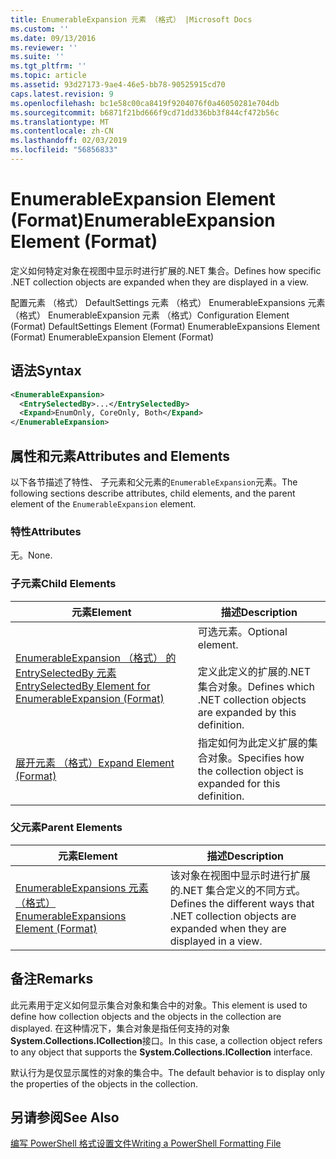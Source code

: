 ```yaml
---
title: EnumerableExpansion 元素 （格式） |Microsoft Docs
ms.custom: ''
ms.date: 09/13/2016
ms.reviewer: ''
ms.suite: ''
ms.tgt_pltfrm: ''
ms.topic: article
ms.assetid: 93d27173-9ae4-46e5-bb78-90525915cd70
caps.latest.revision: 9
ms.openlocfilehash: bc1e58c00ca8419f9204076f0a46050281e704db
ms.sourcegitcommit: b6871f21bd666f9cd71dd336bb3f844cf472b56c
ms.translationtype: MT
ms.contentlocale: zh-CN
ms.lasthandoff: 02/03/2019
ms.locfileid: "56856833"
---
```

# <a name="enumerableexpansion-element-format"></a><span data-ttu-id="d467e-102">EnumerableExpansion Element (Format)</span><span class="sxs-lookup"><span data-stu-id="d467e-102">EnumerableExpansion Element (Format)</span></span>

<span data-ttu-id="d467e-103">定义如何特定对象在视图中显示时进行扩展的.NET 集合。</span><span class="sxs-lookup"><span data-stu-id="d467e-103">Defines how specific .NET collection objects are expanded when they are displayed in a view.</span></span>

<span data-ttu-id="d467e-104">配置元素 （格式） DefaultSettings 元素 （格式） EnumerableExpansions 元素 （格式） EnumerableExpansion 元素 （格式）</span><span class="sxs-lookup"><span data-stu-id="d467e-104">Configuration Element (Format) DefaultSettings Element (Format) EnumerableExpansions Element (Format) EnumerableExpansion Element (Format)</span></span>

## <a name="syntax"></a><span data-ttu-id="d467e-105">语法</span><span class="sxs-lookup"><span data-stu-id="d467e-105">Syntax</span></span>

```xml
<EnumerableExpansion>
  <EntrySelectedBy>...</EntrySelectedBy>
  <Expand>EnumOnly, CoreOnly, Both</Expand>
</EnumerableExpansion>
```

## <a name="attributes-and-elements"></a><span data-ttu-id="d467e-106">属性和元素</span><span class="sxs-lookup"><span data-stu-id="d467e-106">Attributes and Elements</span></span>

<span data-ttu-id="d467e-107">以下各节描述了特性、 子元素和父元素的`EnumerableExpansion`元素。</span><span class="sxs-lookup"><span data-stu-id="d467e-107">The following sections describe attributes, child elements, and the parent element of the `EnumerableExpansion` element.</span></span>

### <a name="attributes"></a><span data-ttu-id="d467e-108">特性</span><span class="sxs-lookup"><span data-stu-id="d467e-108">Attributes</span></span>

<span data-ttu-id="d467e-109">无。</span><span class="sxs-lookup"><span data-stu-id="d467e-109">None.</span></span>

### <a name="child-elements"></a><span data-ttu-id="d467e-110">子元素</span><span class="sxs-lookup"><span data-stu-id="d467e-110">Child Elements</span></span>

|<span data-ttu-id="d467e-111">元素</span><span class="sxs-lookup"><span data-stu-id="d467e-111">Element</span></span>|<span data-ttu-id="d467e-112">描述</span><span class="sxs-lookup"><span data-stu-id="d467e-112">Description</span></span>|
|-------------|-----------------|
|[<span data-ttu-id="d467e-113">EnumerableExpansion （格式） 的 EntrySelectedBy 元素</span><span class="sxs-lookup"><span data-stu-id="d467e-113">EntrySelectedBy Element for EnumerableExpansion (Format)</span></span>](./entryselectedby-element-for-enumerableexpansion-format.md)|<span data-ttu-id="d467e-114">可选元素。</span><span class="sxs-lookup"><span data-stu-id="d467e-114">Optional element.</span></span><br /><br /> <span data-ttu-id="d467e-115">定义此定义的扩展的.NET 集合对象。</span><span class="sxs-lookup"><span data-stu-id="d467e-115">Defines which .NET collection objects are expanded by this definition.</span></span>|
|[<span data-ttu-id="d467e-116">展开元素 （格式）</span><span class="sxs-lookup"><span data-stu-id="d467e-116">Expand Element (Format)</span></span>](./expand-element-format.md)|<span data-ttu-id="d467e-117">指定如何为此定义扩展的集合对象。</span><span class="sxs-lookup"><span data-stu-id="d467e-117">Specifies how the collection object is expanded for this definition.</span></span>|

### <a name="parent-elements"></a><span data-ttu-id="d467e-118">父元素</span><span class="sxs-lookup"><span data-stu-id="d467e-118">Parent Elements</span></span>

|<span data-ttu-id="d467e-119">元素</span><span class="sxs-lookup"><span data-stu-id="d467e-119">Element</span></span>|<span data-ttu-id="d467e-120">描述</span><span class="sxs-lookup"><span data-stu-id="d467e-120">Description</span></span>|
|-------------|-----------------|
|[<span data-ttu-id="d467e-121">EnumerableExpansions 元素 （格式）</span><span class="sxs-lookup"><span data-stu-id="d467e-121">EnumerableExpansions Element (Format)</span></span>](./enumerableexpansions-element-format.md)|<span data-ttu-id="d467e-122">该对象在视图中显示时进行扩展的.NET 集合定义的不同方式。</span><span class="sxs-lookup"><span data-stu-id="d467e-122">Defines the different ways that .NET collection objects are expanded when they are displayed in a view.</span></span>|

## <a name="remarks"></a><span data-ttu-id="d467e-123">备注</span><span class="sxs-lookup"><span data-stu-id="d467e-123">Remarks</span></span>

<span data-ttu-id="d467e-124">此元素用于定义如何显示集合对象和集合中的对象。</span><span class="sxs-lookup"><span data-stu-id="d467e-124">This element is used to define how collection objects and the objects in the collection are displayed.</span></span> <span data-ttu-id="d467e-125">在这种情况下，集合对象是指任何支持的对象**System.Collections.ICollection**接口。</span><span class="sxs-lookup"><span data-stu-id="d467e-125">In this case, a collection object refers to any object that supports the  **System.Collections.ICollection** interface.</span></span>

<span data-ttu-id="d467e-126">默认行为是仅显示属性的对象的集合中。</span><span class="sxs-lookup"><span data-stu-id="d467e-126">The default behavior is to display only the properties of the objects in the collection.</span></span>

## <a name="see-also"></a><span data-ttu-id="d467e-127">另请参阅</span><span class="sxs-lookup"><span data-stu-id="d467e-127">See Also</span></span>

[<span data-ttu-id="d467e-128">编写 PowerShell 格式设置文件</span><span class="sxs-lookup"><span data-stu-id="d467e-128">Writing a PowerShell Formatting File</span></span>](./writing-a-powershell-formatting-file.md)
